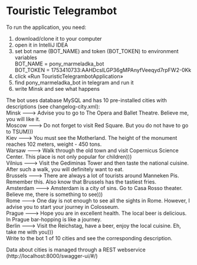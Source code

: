 # Touristic Telegrambot
To run the application, you need:
1. download/сlone it to your computer
2. open it in IntelliJ IDEA
3. set bot name (BOT_NAME) and token (BOT_TOKEN) to environment variables  
BOT_NAME = pony_marmeladka_bot  
BOT_TOKEN = 1753410733:AAHDcslLGP36gMPAnyfVeeqyd7rpFW2-0Kk  
4. click «Run TouristicTelegrambotApplication»
5. find pony_marmeladka_bot in telegram and run it
6. write Minsk and see what happens

The bot uses database MySQL and has 10 pre-installed cities with descriptions (see changelog-city.xml):  
Minsk ---> Advise you to go to The Opera and Ballet Theatre. Believe me, you will like it.  
Moscow ---> Do not forget to visit Red Square. But you do not have to go to TSUM)))  
Kiev ---> You must see the Motherland. The height of the monument reaches 102 meters, weight - 450 tons.  
Warsaw ---> Walk through the old town and visit Copernicus Science Center. This place is not only popular for children)))  
Vilnius ---> Visit the Gediminas Tower and then taste the national cuisine. After such a walk, you will definitely want to eat.  
Brussels ---> There are always a lot of tourists around Manneken Pis. Remember this. Also know that Brussels has the tastiest fries.  
Amsterdam ---> Amsterdam is a city of sins. Go to Casa Rosso theater. Believe me, there is something to see)))  
Rome ---> One day is not enough to see all the sights in Rome. However, I advise you to start your journey in Colosseum.  
Prague ---> Hope you are in excellent health. The local beer is delicious. In Prague bar-hopping is like a journey.  
Berlin ---> Visit the Reichstag, have a beer, enjoy the local cuisine. Eh, take me with you)))  
Write to the bot 1 of 10 cities and see the corresponding description.

Data about cities is managed through a REST webservice (http://localhost:8000/swagger-ui/#/)
